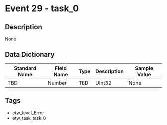 # Event 29 - task_0

## Description
None

## Data Dictionary
|Standard Name|Field Name|Type|Description|Sample Value|
|---|---|---|---|---|
|TBD|Number|TBD|UInt32|None|None|

## Tags
* etw_level_Error
* etw_task_task_0